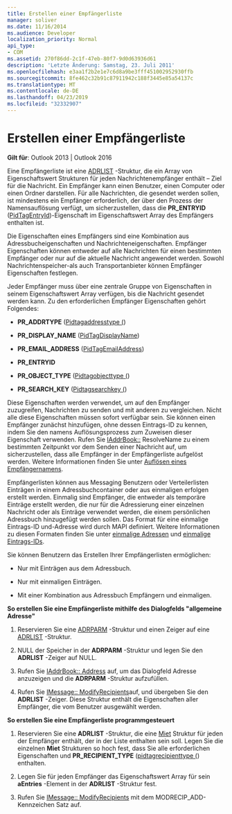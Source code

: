 ```yaml
---
title: Erstellen einer Empfängerliste
manager: soliver
ms.date: 11/16/2014
ms.audience: Developer
localization_priority: Normal
api_type:
- COM
ms.assetid: 270f86dd-2c1f-47eb-80f7-9d0d63936d61
description: 'Letzte Änderung: Samstag, 23. Juli 2011'
ms.openlocfilehash: e3aa1f2b2e1e7c6d8a9be3fff451002952930ffb
ms.sourcegitcommit: 8fe462c32b91c87911942c188f3445e85a54137c
ms.translationtype: MT
ms.contentlocale: de-DE
ms.lasthandoff: 04/23/2019
ms.locfileid: "32332907"
---
```

# <a name="creating-a-recipient-list"></a>Erstellen einer Empfängerliste

  
  
**Gilt für**: Outlook 2013 | Outlook 2016 
  
Eine Empfängerliste ist eine [ADRLIST](adrlist.md) -Struktur, die ein Array von Eigenschaftswert Strukturen für jeden Nachrichtenempfänger enthält – Ziel für die Nachricht. Ein Empfänger kann einen Benutzer, einen Computer oder einen Ordner darstellen. Für alle Nachrichten, die gesendet werden sollen, ist mindestens ein Empfänger erforderlich, der über den Prozess der Namensauflösung verfügt, um sicherzustellen, dass die **PR_ENTRYID** ([PidTagEntryId](pidtagentryid-canonical-property.md))-Eigenschaft im Eigenschaftswert Array des Empfängers enthalten ist. 
  
Die Eigenschaften eines Empfängers sind eine Kombination aus Adressbucheigenschaften und Nachrichteneigenschaften. Empfänger Eigenschaften können entweder auf alle Nachrichten für einen bestimmten Empfänger oder nur auf die aktuelle Nachricht angewendet werden. Sowohl Nachrichtenspeicher-als auch Transportanbieter können Empfänger Eigenschaften festlegen. 
  
Jeder Empfänger muss über eine zentrale Gruppe von Eigenschaften in seinem Eigenschaftswert Array verfügen, bis die Nachricht gesendet werden kann. Zu den erforderlichen Empfänger Eigenschaften gehört Folgendes:
  
- **PR_ADDRTYPE** ([Pidtagaddresstype (](pidtagaddresstype-canonical-property.md)) 
    
- **PR_DISPLAY_NAME** ([PidTagDisplayName](pidtagdisplayname-canonical-property.md)) 
    
- **PR_EMAIL_ADDRESS** ([PidTagEmailAddress](pidtagemailaddress-canonical-property.md)) 
    
- **PR_ENTRYID**
    
- **PR_OBJECT_TYPE** ([Pidtagobjecttype (](pidtagobjecttype-canonical-property.md)) 
    
- **PR_SEARCH_KEY** ([Pidtagsearchkey (](pidtagsearchkey-canonical-property.md)) 
    
Diese Eigenschaften werden verwendet, um auf den Empfänger zuzugreifen, Nachrichten zu senden und mit anderen zu vergleichen. Nicht alle diese Eigenschaften müssen sofort verfügbar sein. Sie können einen Empfänger zunächst hinzufügen, ohne dessen Eintrags-ID zu kennen, indem Sie den namens Auflösungsprozess zum Zuweisen dieser Eigenschaft verwenden. Rufen Sie [IAddrBook::](iaddrbook-resolvename.md) ResolveName zu einem bestimmten Zeitpunkt vor dem Senden einer Nachricht auf, um sicherzustellen, dass alle Empfänger in der Empfängerliste aufgelöst werden. Weitere Informationen finden Sie unter [Auflösen eines Empfängernamens](resolving-a-recipient-name.md).
  
Empfängerlisten können aus Messaging Benutzern oder Verteilerlisten Einträgen in einem Adressbuchcontainer oder aus einmaligen erfolgen erstellt werden. Einmalig sind Empfänger, die entweder als temporäre Einträge erstellt werden, die nur für die Adressierung einer einzelnen Nachricht oder als Einträge verwendet werden, die einem persönlichen Adressbuch hinzugefügt werden sollen. Das Format für eine einmalige Eintrags-ID und-Adresse wird durch MAPI definiert. Weitere Informationen zu diesen Formaten finden Sie unter [einmalige Adressen](one-off-addresses.md) und [einmalige Eintrags-IDs](one-off-entry-identifiers.md).
  
Sie können Benutzern das Erstellen Ihrer Empfängerlisten ermöglichen:
  
- Nur mit Einträgen aus dem Adressbuch.
    
- Nur mit einmaligen Einträgen.
    
- Mit einer Kombination aus Adressbuch Empfängern und einmaligen.
    
 **So erstellen Sie eine Empfängerliste mithilfe des Dialogfelds "allgemeine Adresse"**
  
1. Reservieren Sie eine [ADRPARM](adrparm.md) -Struktur und einen Zeiger auf eine [ADRLIST](adrlist.md) -Struktur. 
    
2. NULL der Speicher in der **ADRPARM** -Struktur und legen Sie den **ADRLIST** -Zeiger auf NULL. 
    
3. Rufen Sie [IAddrBook:: Address](iaddrbook-address.md) auf, um das Dialogfeld Adresse anzuzeigen und die **ADRPARM** -Struktur aufzufüllen. 
    
4. Rufen Sie [IMessage:: ModifyRecipients](imessage-modifyrecipients.md)auf, und übergeben Sie den **ADRLIST** -Zeiger. Diese Struktur enthält die Eigenschaften aller Empfänger, die vom Benutzer ausgewählt werden. 
    
 **So erstellen Sie eine Empfängerliste programmgesteuert**
  
1. Reservieren Sie eine **ADRLIST** -Struktur, die eine [Miet](adrentry.md) Struktur für jeden der Empfänger enthält, der in der Liste enthalten sein soll. Legen Sie die einzelnen **Miet** Strukturen so hoch fest, dass Sie alle erforderlichen Eigenschaften und **PR_RECIPIENT_TYPE** ([pidtagrecipienttype (](pidtagrecipienttype-canonical-property.md)) enthalten.
    
2. Legen Sie für jeden Empfänger das Eigenschaftswert Array für sein **aEntries** -Element in der **ADRLIST** -Struktur fest. 
    
3. Rufen Sie [IMessage:: ModifyRecipients](imessage-modifyrecipients.md) mit dem MODRECIP_ADD-Kennzeichen Satz auf. 
    

